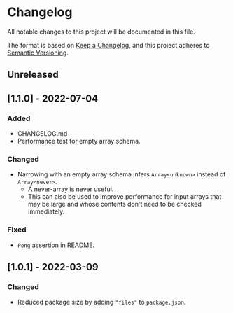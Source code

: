 # Changelog
All notable changes to this project will be documented in this file.

The format is based on [Keep a Changelog](https://keepachangelog.com/en/1.0.0/),
and this project adheres to [Semantic Versioning](https://semver.org/spec/v2.0.0.html).

## Unreleased

## [1.1.0] - 2022-07-04
### Added
- CHANGELOG.md
- Performance test for empty array schema.

### Changed
- Narrowing with an empty array schema infers `Array<unknown>` instead of `Array<never>`.
  - A never-array is never useful.
  - This can also be used to improve performance for input arrays that may be large and whose contents don't need to be checked immediately.

### Fixed
- `Pong` assertion in README.

## [1.0.1] - 2022-03-09
### Changed
- Reduced package size by adding `"files"` to `package.json`.

